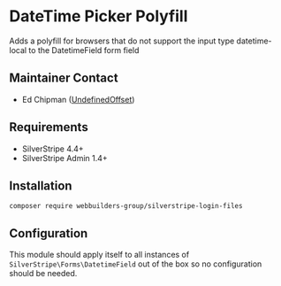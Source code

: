 DateTime Picker Polyfill
=================
Adds a polyfill for browsers that do not support the input type datetime-local to the DatetimeField form field

## Maintainer Contact
* Ed Chipman ([UndefinedOffset](https://github.com/UndefinedOffset))


## Requirements
* SilverStripe 4.4+
* SilverStripe Admin 1.4+


## Installation
```
composer require webbuilders-group/silverstripe-login-files
```

## Configuration
This module should apply itself to all instances of `SilverStripe\Forms\DatetimeField` out of the box so no configuration should be needed.
